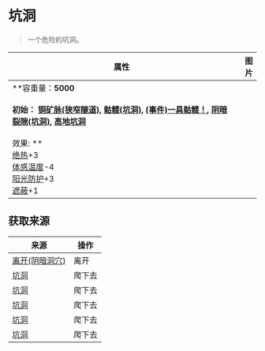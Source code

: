 # 坑洞  
> 一个危险的坑洞。  
  
  属性  |   图片   
 ----  |  ----:   
 **容重量：**5000<br><br>**初始：**	[铜矿脉(狭窄隧道)](CopperVein.md), [骷髅(坑洞)](Skeleton.md), [(事件)一具骷髅！](Event_SkeletonSeen.md), [阴暗裂隙(坑洞)](DarkChamberEntrance.md), [高地坑洞](HighlandHole.md)<br><br>** 效果: **<br>[绝热](InsulationHeat.md)+3<br>[体感温度](TemperaturePerceived.md)-4<br>[阳光防护](SunProtection.md)+3<br>[遮蔽](Sheltered.md)+1  |  ![]()   
  
## 获取来源  
来源  |  操作  
----  |  ----  
[离开(阴暗洞穴)](DarkChamberExit.md)  |  离开  
[坑洞](HighlandHoleEntrance.md)  |  爬下去  
[坑洞](HighlandHoleEntrance.md)  |  爬下去  
[坑洞](HighlandHoleEntrance.md)  |  爬下去  
[坑洞](HighlandHoleEntrance.md)  |  爬下去  
[坑洞](HighlandHoleEntrance.md)  |  爬下去  
